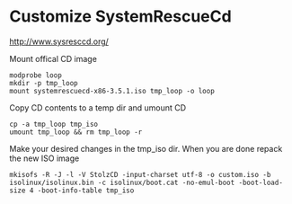 # Customize SystemRescueCd

<http://www.sysresccd.org/>

Mount offical CD image

	modprobe loop
	mkdir -p tmp_loop
	mount systemrescuecd-x86-3.5.1.iso tmp_loop -o loop

Copy CD contents to a temp dir and umount CD

	cp -a tmp_loop tmp_iso
	umount tmp_loop && rm tmp_loop -r

Make your desired changes in the tmp_iso dir. When you are done repack the new ISO image

	mkisofs -R -J -l -V StolzCD -input-charset utf-8 -o custom.iso -b isolinux/isolinux.bin -c isolinux/boot.cat -no-emul-boot -boot-load-size 4 -boot-info-table tmp_iso



